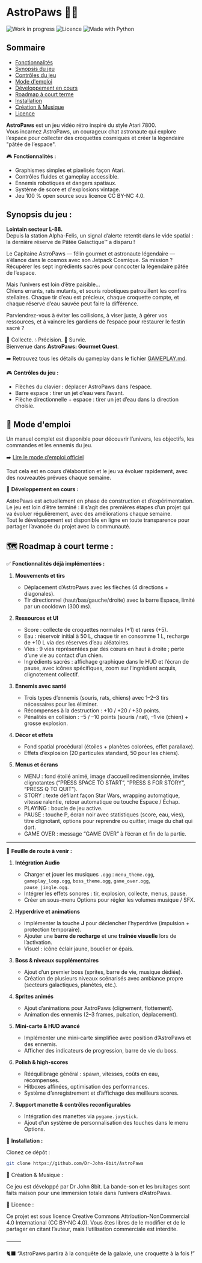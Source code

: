 # AstroPaws 🐾🚀

![Work in progress](https://img.shields.io/badge/status-work--in--progress-yellow)
![Licence](https://img.shields.io/badge/license-CC--BY--NC--4.0-blue)
![Made with Python](https://img.shields.io/badge/made%20with-Python-blue)

## Sommaire

- [Fonctionnalités](#fonctionnalités)
- [Synopsis du jeu](#synopsis-du-jeu)
- [Contrôles du jeu](#contrôles-du-jeu)
- [Mode d'emploi](#mode-demploi)
- [Développement en cours](#développement-en-cours)
- [Roadmap à court terme](#roadmap-à-court-terme)
- [Installation](#installation)
- [Création & Musique](#création--musique)
- [Licence](#licence)

**AstroPaws** est un jeu vidéo rétro inspiré du style Atari 7800.  
Vous incarnez AstroPaws, un courageux chat astronaute qui explore l’espace pour collecter des croquettes cosmiques et créer la légendaire "pâtée de l’espace".

🎮 **Fonctionnalités :**
- Graphismes simples et pixelisés façon Atari.
- Contrôles fluides et gameplay accessible.
- Ennemis robotiques et dangers spatiaux.
- Système de score et d'explosions vintage.
- Jeu 100 % open source sous licence CC BY-NC 4.0.

## Synopsis du jeu :

**Lointain secteur L-88.**  
Depuis la station Alpha-Felis, un signal d’alerte retentit dans le vide spatial : la dernière réserve de Pâtée Galactique™ a disparu !

Le Capitaine AstroPaws — félin gourmet et astronaute légendaire — s’élance dans le cosmos avec son Jetpack Cosmique. Sa mission ? Récupérer les sept ingrédients sacrés pour concocter la légendaire pâtée de l’espace.

Mais l’univers est loin d’être paisible…  
Chiens errants, rats mutants, et souris robotiques patrouillent les confins stellaires. Chaque tir d’eau est précieux, chaque croquette compte, et chaque réserve d’eau sauvée peut faire la différence.

Parviendrez-vous à éviter les collisions, à viser juste, à gérer vos ressources, et à vaincre les gardiens de l’espace pour restaurer le festin sacré ?

🧪 Collecte. 💧 Précision. 🐾 Survie.  
Bienvenue dans **AstroPaws: Gourmet Quest**.

➡️ Retrouvez tous les détails du gameplay dans le fichier [GAMEPLAY.md](GAMEPLAY.md).

🎮 **Contrôles du jeu :**

- Flèches du clavier : déplacer AstroPaws dans l’espace.
- Barre espace : tirer un jet d’eau vers l’avant.
- Flèche directionnelle + espace : tirer un jet d’eau dans la direction choisie.

## 📘 Mode d'emploi

Un manuel complet est disponible pour découvrir l’univers, les objectifs, les commandes et les ennemis du jeu.

➡️ [Lire le mode d’emploi officiel](MANUAL.md)

Tout cela est en cours d’élaboration et le jeu va évoluer rapidement, avec des nouveautés prévues chaque semaine.

🚧 **Développement en cours :**

AstroPaws est actuellement en phase de construction et d’expérimentation.  
Le jeu est loin d’être terminé : il s’agit des premières étapes d’un projet qui va évoluer régulièrement, avec des améliorations chaque semaine.  
Tout le développement est disponible en ligne en toute transparence pour partager l’avancée du projet avec la communauté.

## 🗺️ Roadmap à court terme :

✅ **Fonctionnalités déjà implémentées :**

1. **Mouvements et tirs**
   - Déplacement d’AstroPaws avec les flèches (4 directions + diagonales).
   - Tir directionnel (haut/bas/gauche/droite) avec la barre Espace, limité par un cooldown (300 ms).

2. **Ressources et UI**
   - Score : collecte de croquettes normales (+1) et rares (+5).
   - Eau : réservoir initial à 50 L, chaque tir en consomme 1 L, recharge de +10 L via des réserves d’eau aléatoires.
   - Vies : 9 vies représentées par des cœurs en haut à droite ; perte d’une vie au contact d’un chien.
   - Ingrédients sacrés : affichage graphique dans le HUD et l’écran de pause, avec icônes spécifiques, zoom sur l’ingrédient acquis, clignotement collectif.

3. **Ennemis avec santé**
   - Trois types d’ennemis (souris, rats, chiens) avec 1–2–3 tirs nécessaires pour les éliminer.
   - Récompenses à la destruction : +10 / +20 / +30 points.
   - Pénalités en collision : –5 / –10 points (souris / rat), –1 vie (chien) + grosse explosion.

4. **Décor et effets**
   - Fond spatial procédural (étoiles + planètes colorées, effet parallaxe).
   - Effets d’explosion (20 particules standard, 50 pour les chiens).

5. **Menus et écrans**
   - MENU : fond étoilé animé, image d’accueil redimensionnée, invites clignotantes (“PRESS SPACE TO START”, “PRESS S FOR STORY”, “PRESS Q TO QUIT”).
   - STORY : texte défilant façon Star Wars, wrapping automatique, vitesse ralentie, retour automatique ou touche Espace / Échap.
   - PLAYING : boucle de jeu active.
   - PAUSE : touche P, écran noir avec statistiques (score, eau, vies), titre clignotant, options pour reprendre ou quitter, image du chat qui dort.
   - GAME OVER : message “GAME OVER” à l’écran et fin de la partie.

---

🚀 **Feuille de route à venir :**

1. **Intégration Audio**
   - Charger et jouer les musiques `.ogg` : `menu_theme.ogg`, `gameplay_loop.ogg`, `boss_theme.ogg`, `game_over.ogg`, `pause_jingle.ogg`.
   - Intégrer les effets sonores : tir, explosion, collecte, menus, pause.
   - Créer un sous-menu Options pour régler les volumes musique / SFX.

2. **Hyperdrive et animations**
   - Implémenter la touche **J** pour déclencher l’hyperdrive (impulsion + protection temporaire).
   - Ajouter une **barre de recharge** et une **traînée visuelle** lors de l’activation.
   - Visuel : icône éclair jaune, bouclier or épais.

3. **Boss & niveaux supplémentaires**
   - Ajout d’un premier boss (sprites, barre de vie, musique dédiée).
   - Création de plusieurs niveaux scénarisés avec ambiance propre (secteurs galactiques, planètes, etc.).

4. **Sprites animés**
   - Ajout d’animations pour AstroPaws (clignement, flottement).
   - Animation des ennemis (2–3 frames, pulsation, déplacement).

5. **Mini-carte & HUD avancé**
   - Implémenter une mini-carte simplifiée avec position d’AstroPaws et des ennemis.
   - Afficher des indicateurs de progression, barre de vie du boss.

6. **Polish & high-scores**
   - Rééquilibrage général : spawn, vitesses, coûts en eau, récompenses.
   - Hitboxes affinées, optimisation des performances.
   - Système d’enregistrement et d’affichage des meilleurs scores.

7. **Support manette & contrôles reconfigurables**
   - Intégration des manettes via `pygame.joystick`.
   - Ajout d’un système de personnalisation des touches dans le menu Options.

💾 **Installation :**

Clonez ce dépôt :

```bash
git clone https://github.com/Dr-John-8bit/AstroPaws
```

🎨 Création & Musique :

Ce jeu est développé par Dr John 8bit.
La bande-son et les bruitages sont faits maison pour une immersion totale dans l’univers d’AstroPaws.

🧩 Licence :

Ce projet est sous licence Creative Commons Attribution-NonCommercial 4.0 International (CC BY-NC 4.0).
Vous êtes libres de le modifier et de le partager en citant l’auteur, mais l’utilisation commerciale est interdite.

⸻

🐈‍⬛ “AstroPaws partira à la conquête de la galaxie, une croquette à la fois !”